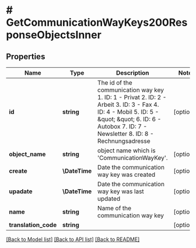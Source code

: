 # # GetCommunicationWayKeys200ResponseObjectsInner

## Properties

Name | Type | Description | Notes
------------ | ------------- | ------------- | -------------
**id** | **string** | The id of the communication way key 1. ID: 1 - Privat 2. ID: 2 - Arbeit 3. ID: 3 - Fax 4. ID: 4 - Mobil 5. ID: 5 - \&quot; \&quot; 6. ID: 6 - Autobox 7. ID: 7 - Newsletter 8. ID: 8 - Rechnungsadresse | [optional]
**object_name** | **string** | object name which is &#39;CommunicationWayKey&#39;. | [optional]
**create** | **\DateTime** | Date the communication way key was created | [optional]
**upadate** | **\DateTime** | Date the communication way key was last updated | [optional]
**name** | **string** | Name of the communication way key | [optional]
**translation_code** | **string** |  | [optional]

[[Back to Model list]](../../README.md#models) [[Back to API list]](../../README.md#endpoints) [[Back to README]](../../README.md)
